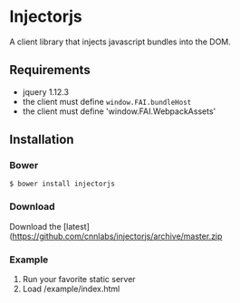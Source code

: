# Injectorjs

A client library that injects javascript bundles into the DOM.

## Requirements

- jquery 1.12.3
- the client must define `window.FAI.bundleHost`
- the client must define 'window.FAI.WebpackAssets'

## Installation

### Bower

```
$ bower install injectorjs
```

### Download

Download the [latest](https://github.com/cnnlabs/injectorjs/archive/master.zip

### Example

1. Run your favorite static server
2. Load /example/index.html
